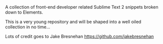 A collection of front-end developer related Sublime Text 2 snippets broken down to Elements.

This is a very young repository and will be shaped into a well oiled collection in no time...



Lots of credit goes to Jake Bresnehan https://github.com/jakebresnehan